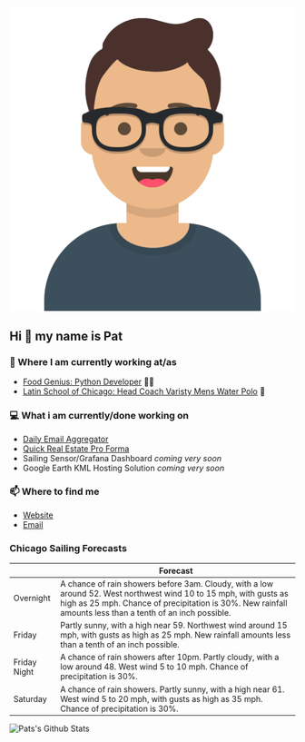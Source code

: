 [![Social banner for p-j-falconer](https://raw.githubusercontent.com/P-J-FALCONER/P-J-FALCONER/master/assets/avataaars.svg)](https://patfalconer.com/)
## Hi :wave: my name is Pat

### 💼 Where I am currently working at/as
- [Food Genius: Python Developer](https://getfoodgenius.com/) 🍔🐍
- [Latin School of Chicago: Head Coach Varisty Mens Water Polo](https://www.latinschool.org/) 🤽


### 💻 What i am currently/done working on
 - [Daily Email Aggregator](https://github.com/P-J-FALCONER/dott_daily_mail)
 - [Quick Real Estate Pro Forma](https://github.com/P-J-FALCONER/henry)
 - Sailing Sensor/Grafana Dashboard *coming very soon*
 - Google Earth KML Hosting Solution *coming very soon*

### 📫 Where to find me
 - [Website](https://patfalconer.com/)
 - [Email](mailto:patrick.j.falconer@gmail.com)


### Chicago Sailing Forecasts
|   | Forecast  |
|---|---|
| Overnight | A chance of rain showers before 3am. Cloudy, with a low around 52. West northwest wind 10 to 15 mph, with gusts as high as 25 mph. Chance of precipitation is 30%. New rainfall amounts less than a tenth of an inch possible. |
| Friday | Partly sunny, with a high near 59. Northwest wind around 15 mph, with gusts as high as 25 mph. New rainfall amounts less than a tenth of an inch possible. |
| Friday Night | A chance of rain showers after 10pm. Partly cloudy, with a low around 48. West wind 5 to 10 mph. Chance of precipitation is 30%. |
| Saturday | A chance of rain showers. Partly sunny, with a high near 61. West wind 5 to 20 mph, with gusts as high as 35 mph. Chance of precipitation is 30%. |

![Pats's Github Stats](https://github-readme-stats.vercel.app/api?username=p-j-falconer&show_icons=true&theme=radical)
